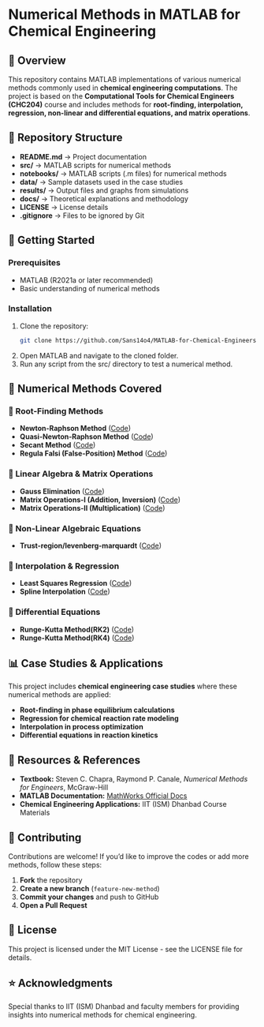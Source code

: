 # Numerical Methods in MATLAB for Chemical Engineering  

## 📌 Overview  
This repository contains MATLAB implementations of various numerical methods commonly used in **chemical engineering computations**. The project is based on the **Computational Tools for Chemical Engineers (CHC204)** course and includes methods for **root-finding, interpolation, regression, non-linear and differential equations, and matrix operations**.


## 📂 Repository Structure  
- **README.md** → Project documentation  
- **src/** → MATLAB scripts for numerical methods  
- **notebooks/** → MATLAB scripts (.m files) for numerical methods  
- **data/** → Sample datasets used in the case studies  
- **results/** → Output files and graphs from simulations  
- **docs/** → Theoretical explanations and methodology  
- **LICENSE** → License details  
- **.gitignore** → Files to be ignored by Git  


## 🚀 Getting Started  
### Prerequisites  
- MATLAB (R2021a or later recommended)  
- Basic understanding of numerical methods  

### Installation  
1. Clone the repository:  
   ```bash
   git clone https://github.com/Sans14o4/MATLAB-for-Chemical-Engineers.git
2. Open MATLAB and navigate to the cloned folder.
3. Run any script from the src/ directory to test a numerical method.

## 📖 Numerical Methods Covered  

### 🔹 Root-Finding Methods  
- **Newton-Raphson Method** ([Code](src/newton_raphson.m))  
- **Quasi-Newton-Raphson Method** ([Code](src/quasi_newton.m))  
- **Secant Method** ([Code](src/secant.m))  
- **Regula Falsi (False-Position) Method** ([Code](src/regula_falsi.m))  

### 🔹 Linear Algebra & Matrix Operations  
- **Gauss Elimination** ([Code](src/gauss_elimination.m))  
- **Matrix Operations-I (Addition, Inversion)** ([Code](src/matrix_operations.m))
- **Matrix Operations-II (Multiplication)** ([Code](src/matrix_operations2.m))  

### 🔹 Non-Linear Algebraic Equations
- **Trust-region/levenberg-marquardt** ([Code](src/trust_region.m))

### 🔹 Interpolation & Regression  
- **Least Squares Regression** ([Code](src/least_squares.m))  
- **Spline Interpolation** ([Code](src/spline_interp.m))  

### 🔹 Differential Equations   
- **Runge-Kutta Method(RK2)** ([Code](src/runge_kutta2.m))
- **Runge-Kutta Method(RK4)** ([Code](src/runge_kutta4.m))  
  

## 📊 Case Studies & Applications  

This project includes **chemical engineering case studies** where these numerical methods are applied:  
- **Root-finding in phase equilibrium calculations**  
- **Regression for chemical reaction rate modeling**  
- **Interpolation in process optimization**  
- **Differential equations in reaction kinetics**  

## 🔗 Resources & References  

- **Textbook:** Steven C. Chapra, Raymond P. Canale, *Numerical Methods for Engineers*, McGraw-Hill  
- **MATLAB Documentation:** [MathWorks Official Docs](https://www.mathworks.com/help/matlab/)  
- **Chemical Engineering Applications:** IIT (ISM) Dhanbad Course Materials  

## 👥 Contributing  

Contributions are welcome! If you’d like to improve the codes or add more methods, follow these steps:  

1. **Fork** the repository  
2. **Create a new branch** (`feature-new-method`)  
3. **Commit your changes** and push to GitHub  
4. **Open a Pull Request**  

## 📜 License
This project is licensed under the MIT License - see the LICENSE file for details.

## ⭐ Acknowledgments
Special thanks to IIT (ISM) Dhanbad and faculty members for providing insights into numerical methods for chemical engineering.
